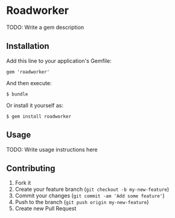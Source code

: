 # Roadworker

TODO: Write a gem description

## Installation

Add this line to your application's Gemfile:

    gem 'roadworker'

And then execute:

    $ bundle

Or install it yourself as:

    $ gem install roadworker

## Usage

TODO: Write usage instructions here

## Contributing

1. Fork it
2. Create your feature branch (`git checkout -b my-new-feature`)
3. Commit your changes (`git commit -am 'Add some feature'`)
4. Push to the branch (`git push origin my-new-feature`)
5. Create new Pull Request
